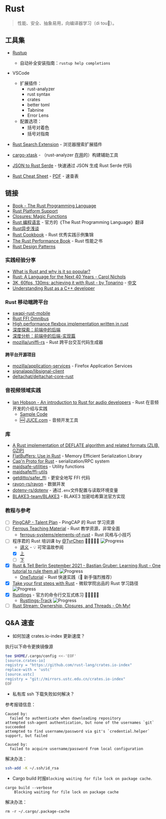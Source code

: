 # Rust

> 性能、安全、抽象易用，向编译器学习（di tou🙈）。

## 工具集

- [Rustup](https://rust-lang.github.io/rustup/index.html)
  - 自动补全安装指南：`rustup help completions`
- VSCode
  - 扩展插件：
    - rust-analyzer
    - rust syntax
    - crates
    - better toml
    - Tabnine
    - Error Lens
  - 配置选项：
    - 括号对着色
    - 括号对指南
- [Rust Search Extension](https://rust.extension.sh/) - 浏览器搜索扩展插件

- [cargo-xtask](https://github.com/matklad/cargo-xtask/) - （rust-analyzer [在用](https://rust-analyzer.github.io/rust-analyzer/xtask/index.html)的）构建辅助工具
- [JSON to Rust Serde](https://transform.tools/json-to-rust-serde) - 快速通过 JSON 生成 Rust Serde 代码
- [Rust Cheat Sheet](https://cheats.rs/) - [PDF](https://cheats.rs/rust_cheat_sheet.pdf) - 速查表

## 链接

- [Book - The Rust Programming Language](https://doc.rust-lang.org/book/)
- [Rust Platform Support](https://forge.rust-lang.org/release/platform-support.html)
- [Closures: Magic Functions](https://rustyyato.github.io/rust/syntactic/sugar/2019/01/17/Closures-Magic-Functions.html)
- [Rust 编程语言](https://learnku.com/docs/rust-lang/2018) - 官方的《The Rust Programming Language》翻译
- [Rust异步浅谈](https://leaxoy.github.io/2020/03/rust-async-runtime/)
- [Rust Cookbook](https://rust-lang-nursery.github.io/rust-cookbook/) - Rust 优秀实践示例集锦
- [The Rust Performance Book](https://nnethercote.github.io/perf-book/) - Rust 性能之书
- [Rust Design Patterns](https://rust-unofficial.github.io/patterns/)

### 实践经验分享

- [What is Rust and why is it so popular?](https://stackoverflow.blog/2020/01/20/what-is-rust-and-why-is-it-so-popular/)
- [Rust: A Language for the Next 40 Years - Carol Nichols](https://www.youtube.com/watch?v=A3AdN7U24iU)
- [3K, 60fps, 130ms: achieving it with Rust - by Tonarino](https://blog.tonari.no/why-we-love-rust) - [中文](https://mp.weixin.qq.com/s/-YfdohRpJxURNYLSfo6G7w)
- [Understanding Rust as a C++ developer](https://renoth.medium.com/understanding-rust-as-a-c-developer-69ee8ca76fd6)

### Rust 移动端跨平台

- [swapi-rust-mobile](https://github.com/xajik/rust-cross-platform-mobile)
- [Rust FFI Omnibus](http://llever.com/rust-ffi-omnibus/)
- [High performance flexbox implementation written in rust](https://github.com/vislyhq/stretch)
- [深度探索：前端中的后端](https://mp.weixin.qq.com/s/W-EvvKzmj1A8VsNKFYkuhQ)
- [深度分析：前端中的后端-实现篇](https://mp.weixin.qq.com/s/5FfSRpRG-F8Y8X3BX9mJ-Q)
- [mozilla/uniffi-rs](https://github.com/mozilla/uniffi-rs) - Rust 跨平台交互代码生成器

#### 跨平台开源项目

- [mozilla/application-services](https://github.com/mozilla/application-services) - Firefox Application Services
- [signalapp/libsignal-client](https://github.com/signalapp/libsignal-client)
- [deltachat/deltachat-core-rust](https://github.com/deltachat/deltachat-core-rust)

### 音视频领域实践

- [Ian Hobson - An introduction to Rust for audio developers](https://www.youtube.com/watch?v=Yom9E-67bdI&ab_channel=JUCE) - Rust 在音频开发的介绍与实践
  - [Sample Code](https://github.com/irh/freeverb-rs)
  - 🆕 [JUCE.com](https://juce.com/) - 音频开发工具

### 库

- [A Rust implementation of DEFLATE algorithm and related formats (ZLIB, GZIP)](https://github.com/sile/libflate)
- [FlatBuffers: Use in Rust](https://google.github.io/flatbuffers/flatbuffers_guide_use_rust.html) - Memory Efficient Serialization Library
- [Cap'n Proto for Rust](https://github.com/capnproto/capnproto-rust) - serialization/RPC system
- [maidsafe-utilities](https://github.com/maidsafe/maidsafe-utilities) - Utility functions
- [maidsafe/ffi-utils](https://github.com/maidsafe/ffi-utils)
- [getditto/safer_ffi](https://github.com/getditto/safer_ffi) - 更安全地写 FFI 代码
- [rayon-rs/rayon](https://github.com/rayon-rs/rayon) - 数据并发
- [dotenv-rs/dotenv](https://github.com/dotenv-rs/dotenv) - 通过`.env`文件配置与读取环境变量
- [BLAKE3-team/BLAKE3](https://github.com/BLAKE3-team/BLAKE3) - BLAKE3 加密哈希算法官方实现

### 教程与参考

- [ ] [PingCAP - Talent Plan](https://github.com/pingcap/talent-plan) - PingCAP 的 Rust 学习资源
- [ ] [Ferrous Teaching Material](https://github.com/ferrous-systems/teaching-material) - Rust 教学资源，非常全面
  - [ferrous-systems/elements-of-rust](https://github.com/ferrous-systems/elements-of-rust) - Rust 风格与小技巧
- [ ] 程序君的 Rust 培训课 by [@TyrChen](https://github.com/tyrchen) 🌟🌟🌟🌟🌟  ![Progress](https://img.shields.io/badge/Progress-80%25-brightgreen)
  - [讲义](https://tyrchen.github.io/rust-training/rust-training-all-in-one-cn.html) - 💡 可常温故参阅
  - [x] [上](https://www.bilibili.com/video/BV19b4y1o7Lt)
  - [ ] [下](https://www.bilibili.com/video/BV1h64y197G3)
- [x] [Rust & Tell Berlin September 2021 - Bastian Gruber: Learning Rust - One tutorial to rule them all](https://www.youtube.com/watch?v=QoatPlzc0-Y) ![Progress](https://img.shields.io/badge/Progress-100%25-brightgreen)
  - [OneTutorial](https://git.sr.ht/~gruberb/onetutorial/) - Rust 快速实践（🌟 新手强烈推荐）
- [x] [Take your first steps with Rust](https://docs.microsoft.com/en-us/learn/paths/rust-first-steps/) - 微软学院出品的 Rust 学习路径 ![Progress](https://img.shields.io/badge/Progress-100%25-brightgreen)
- [x] [Rustlings](https://github.com/rust-lang/rustlings) - 官方的命令行交互式练习 🌟🌟🌟🌟🌟 
  - [Rustlings-Track](https://github.com/Binlogo/Rustlings-Track) ![Progress](https://img.shields.io/badge/Progress-100%25-brightgreen)
- [ ] [Rust Stream: Ownership, Closures, and Threads - Oh My!](https://www.youtube.com/watch?v=2mwwYbBRJSo)

## Q&A 速查

- 如何加速 crates.io-index 更新速度？

执行以下命令更换镜像源

```sh
tee $HOME/.cargo/config <<-'EOF'
[source.crates-io]
registry = "https://github.com/rust-lang/crates.io-index"
replace-with = 'ustc'
[source.ustc]
registry = "git://mirrors.ustc.edu.cn/crates.io-index"
EOF
```

- 私有库 ssh 下载失败如何解决？

参考报错信息：

```
Caused by:
  failed to authenticate when downloading repository
attempted ssh-agent authentication, but none of the usernames `git` succeeded
attempted to find username/password via git's `credential.helper` support, but failed

Caused by:
  failed to acquire username/password from local configuration
```

解决办法：

```sh
ssh-add -K ~/.ssh/id_rsa
```

- Cargo build 时报`Blocking waiting for file lock on package cache`.

```
cargo build --verbose
    Blocking waiting for file lock on package cache
```

解决办法：

```
rm -r ~/.cargo/.package-cache
```
